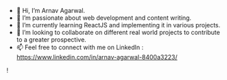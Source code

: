 - 👋 Hi, I’m Arnav Agarwal.
- 👀 I’m passionate about web development and content writing.
- 🌱 I’m currently learning ReactJS and implementing it in various projects.
- 💞️ I’m looking to collaborate on different real world projects to contribute to a greater prospective.
- 📫 Feel free to connect with me on LinkedIn : https://www.linkedin.com/in/arnav-agarwal-8400a3223/

<!---
arnav2000agr/arnav2000agr is a ✨ special ✨ repository because its `README.md` (this file) appears on your GitHub profile.
You can click the Preview link to take a look at your changes.
--->
!
